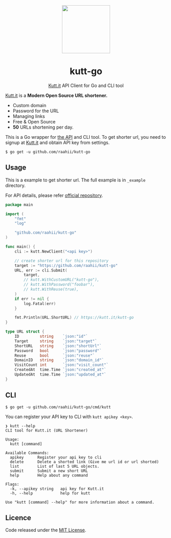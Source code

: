 <div align="center">
  <img width="150" src="https://imgur.com/dk0StSP.png" />
</div>
<h1 align="center">kutt-go</h1>
<p align="center">
  <a href="https://kutt.it">Kutt.it</a> API Client for Go and CLI tool
</p>
<div align="center"></div>

[Kutt.it](https://kutt.it/) is a **Modern Open Source URL shortener.** 

- Custom domain
- Password for the URL
- Managing links
- Free & Open Source
- **50** URLs shortening per day.



This is a Go wrapper for [the API](https://github.com/thedevs-network/kutt) and CLI tool. To get shorter url, you need to signup at [Kutt.it](https://kutt.it/login) and obtain API key from settings.

```
$ go get -u github.com/raahii/kutt-go
```



## Usage

This is a example to get shorter url. The full example is in `_example` directory. 

For API details, please refer [official repository](https://github.com/thedevs-network/kutt#api).

```go
package main

import (
	"fmt"
	"log"

	"github.com/raahii/kutt-go"
)

func main() {
	cli := kutt.NewClient("<api key>")

	// create shorter url for this repository
	target := "https://github.com/raahii/kutt-go"
	URL, err := cli.Submit(
		target,
		// kutt.WithCustomURL("kutt-go"),
		// kutt.WithPassword("foobar"),
		// kutt.WithReuse(true),
	)
	if err != nil {
		log.Fatal(err)
	}

	fmt.Println(URL.ShortURL) // https://kutt.it/kutt-go
}
```

```go
type URL struct {
	ID         string    `json:"id"`
	Target     string    `json:"target"`
	ShortURL   string    `json:"shortUrl"`
	Password   bool      `json:"password"`
	Reuse      bool      `json:"reuse"`
	DomainID   string    `json:"domain_id"`
	VisitCount int       `json:"visit_count"`
	CreatedAt  time.Time `json:"created_at"`
	UpdatedAt  time.Time `json:"updated_at"`
}
```

## CLI

```
$ go get -u github.com/raahii/kutt-go/cmd/kutt
```



You can register your API key to CLI with `kutt apikey <key>`.

```
❯ kutt --help
CLI tool for Kutt.it (URL Shortener)

Usage:
  kutt [command]

Available Commands:
  apikey      Register your api key to cli
  delete      Delete a shorted link (Give me url id or url shorted)
  list        List of last 5 URL objects.
  submit      Submit a new short URL
  help        Help about any command

Flags:
  -k, --apikey string   api key for Kutt.it
  -h, --help            help for kutt

Use "kutt [command] --help" for more information about a command.
```



## Licence

Code released under the [MIT License](LICENSE).



